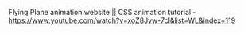 Flying Plane animation website || CSS animation tutorial - https://www.youtube.com/watch?v=xoZ8Jvw-7cI&list=WL&index=119
